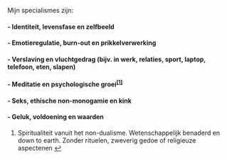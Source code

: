 Mijn specialismes zijn:
#### - Identiteit, levensfase en zelfbeeld
#### - Emotieregulatie, burn-out en prikkelverwerking
#### - Verslaving en vluchtgedrag (bijv. in werk, relaties, sport, laptop, telefoon, eten, slapen)
#### - Meditatie en psychologische groei<sup class="footnote-ref"><a href="#fn1" id="fnref1">[1]</a></sup>
#### - Seks, ethische non-monogamie en kink
#### - Geluk, voldoening en waarden

<section class="footnotes">
  <ol class="footnotes-list">
    <li id="fn1" class="footnote-item">
      <p class="footnote-item">
        Spiritualiteit vanuit het non-dualisme. Wetenschappelijk benaderd en down to earth. Zonder rituelen, zweverig gedoe of religieuze aspectenen </sup><a href="#fnref1" class="footnote-backref">↩</a>
      </p>
    </li>
  </ol>
</section>
